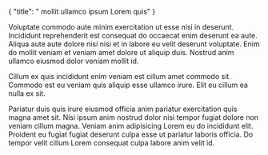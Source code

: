 {
  "title": " mollit ullamco ipsum Lorem quis"
}

Voluptate commodo aute minim exercitation ut esse nisi in deserunt. Incididunt reprehenderit est consequat do occaecat enim deserunt ea aute. Aliqua aute aute dolore nisi nisi et in labore eu velit deserunt voluptate. Enim do mollit veniam et veniam amet dolore ut aliquip duis. Nostrud anim ullamco eiusmod dolor veniam mollit id.

Cillum ex quis incididunt enim veniam est cillum amet commodo sit. Commodo est eu veniam quis aliquip esse ullamco irure. Elit eu cillum ea nulla ex sit.

Pariatur duis quis irure eiusmod officia anim pariatur exercitation quis magna amet sit. Nisi ipsum anim nostrud dolor nisi tempor fugiat dolore non veniam cillum magna. Veniam anim adipisicing Lorem eu do incididunt elit. Proident eu fugiat fugiat deserunt culpa esse ut pariatur laboris officia. Do tempor velit cillum Lorem consequat culpa labore anim velit id.